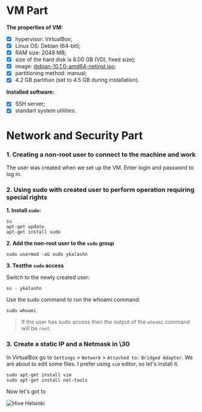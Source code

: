 # VM Part
**The properties of VM:**
- [x] hypervisor: VirtualBox; 
- [x] Linux OS: Debian (64-bit);
- [x] RAM size: 2048 MB;
- [x] size of the hard disk is 8.00 GB (VDI, fixed size);
- [x] image: [debian-10.1.0-amd64-netinst.iso](https://www.debian.org/distrib/);
- [x] partitioning method: manual;
- [x] 4.2 GB partition (set to 4.5 GB during installation).

**Installed software:**
- [x] SSH server;
- [x] standart system utilities.
# Network and Security Part
### 1. Creating a non-root user to connect to the machine and work
The user was created when we set up the VM. Enter login and password to log in.
### 2. Using sudo with created user to perform operation requiring special rights
**1. Install `sudo`:**
```
su
apt-get update
apt-get install sudo
```
**2. Add the non-root user to the `sudo` group**
```
sudo usermod -aG sudo ykalashn
```
**3. Testthe `sudo` access**

Switch to the newly created user:
```
su - ykalashn
```
Use the sudo command to run the whoami command:
```
sudo whoami
```
> If the user has sudo access then the output of the `whoami` command will be 
`root`.
### 3. Create a static IP and a Netmask in \30
In VirtualBox go to `Settings` > `Network` > `Attached to:` `Bridged Adapter`.
We are about to edit some files. I prefer using `vim` editor, so let's install it.
```
sudo apt-get install vim
sudo apt-get install net-tools

```
Now let's got to 













![Hive Helsinki](https://miro.medium.com/max/3200/1*IszpKRN_x7RbKDClj6oqhQ.png)


